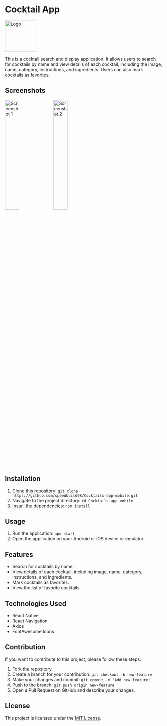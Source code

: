 # Cocktail App

<img src="https://github.com/speedbuild98/Cocktails-app-mobile/assets/99227381/2afdfbf5-7737-44d8-a3d5-5a6e43d6607b" alt="Logo" width="100" height="100" />

This is a cocktail search and display application. It allows users to search for cocktails by name and view details of each cocktail, including the image, name, category, instructions, and ingredients. Users can also mark cocktails as favorites.

## Screenshots

<img src="https://github.com/speedbuild98/Cocktails-app-mobile/assets/99227381/99921adb-7652-4b27-b3ab-807d805cde3d" alt="Screenshot 1" width="30%" height="30%" />

<img src="https://github.com/speedbuild98/Cocktails-app-mobile/assets/99227381/fb2804be-8b0a-4ae0-b517-bc1cd88e53a0" alt="Screenshot 2" width="30%" height="30%" />

## Installation

1. Clone this repository: `git clone https://github.com/speedbuild98/Cocktails-app-mobile.git`
2. Navigate to the project directory: `cd Cocktails-app-mobile`
3. Install the dependencies: `npm install`

## Usage

1. Run the application: `npm start`
2. Open the application on your Android or iOS device or emulator.

## Features

- Search for cocktails by name.
- View details of each cocktail, including image, name, category, instructions, and ingredients.
- Mark cocktails as favorites.
- View the list of favorite cocktails.

## Technologies Used

- React Native
- React Navigation
- Axios
- FontAwesome Icons

## Contribution

If you want to contribute to this project, please follow these steps:

1. Fork the repository.
2. Create a branch for your contribution: `git checkout -b new-feature`
3. Make your changes and commit: `git commit -m 'Add new feature'`
4. Push to the branch: `git push origin new-feature`
5. Open a Pull Request on GitHub and describe your changes.

## License

This project is licensed under the [MIT License](https://opensource.org/licenses/MIT).
